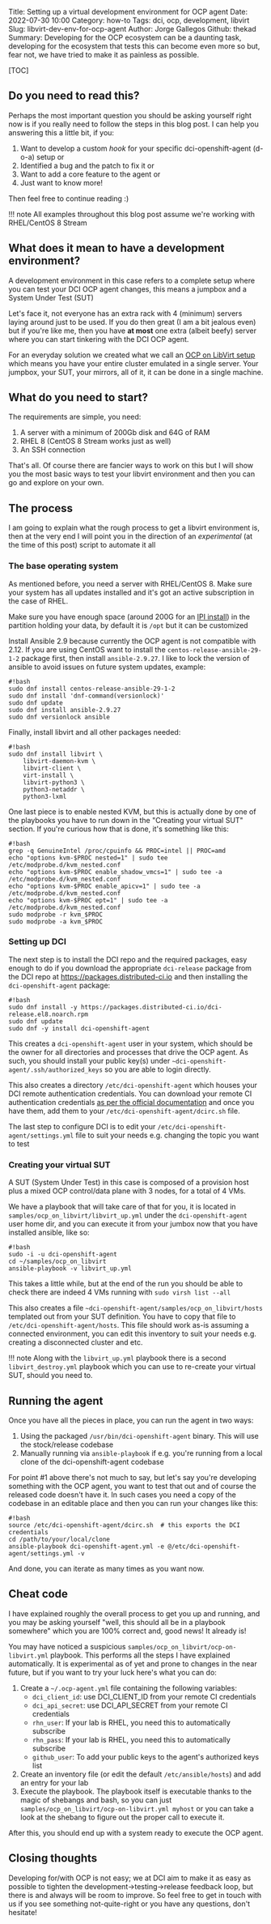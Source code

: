 Title: Setting up a virtual development environment for OCP agent
Date: 2022-07-30 10:00
Category: how-to
Tags: dci, ocp, development, libvirt
Slug: libvirt-dev-env-for-ocp-agent
Author: Jorge Gallegos
Github: thekad
Summary: Developing for the OCP ecosystem can be a daunting task, developing for the ecosystem that tests this can become even more so but, fear not, we have tried to make it as painless as possible.

[TOC]

## Do you need to read this?

Perhaps the most important question you should be asking yourself right now is
if you really need to follow the steps in this blog post. I can help you
answering this a little bit, if you:

1. Want to develop a custom _hook_ for your specific dci-openshift-agent
   (d-o-a) setup or
1. Identified a bug and the patch to fix it or
1. Want to add a core feature to the agent or
1. Just want to know more!

Then feel free to continue reading :)

!!! note
    All examples throughout this blog post assume we're working with
    RHEL/CentOS 8 Stream


## What does it mean to have a development environment?

A development environment in this case refers to a complete setup where you can
test your DCI OCP agent changes, this means a jumpbox and a System Under Test
(SUT)

Let's face it, not everyone has an extra rack with 4 (minimum) servers laying
around just to be used. If you do then great (I am a bit jealous even) but if
you're like me, then you have **at most** one extra (albeit beefy) server where
you can start tinkering with the DCI OCP agent.

For an everyday solution we created what we call an [OCP on LibVirt
setup](https://docs.distributed-ci.io/dci-openshift-agent/docs/ocp_on_libvirt/)
which means you have your entire cluster emulated in a single server. Your
jumpbox, your SUT, your mirrors, all of it, it can be done in a single machine.


## What do you need to start?

The requirements are simple, you need:

1. A server with a minimum of 200Gb disk and 64G of RAM
1. RHEL 8 (CentOS 8 Stream works just as well)
1. An SSH connection

That's all. Of course there are fancier ways to work on this but I will show
you the most basic ways to test your libvirt environment and then you can go
and explore on your own.


## The process

I am going to explain what the rough process to get a libvirt environment is,
then at the very end I will point you in the direction of an *experimental* (at
the time of this post) script to automate it all


### The base operating system

As mentioned before, you need a server with RHEL/CentOS 8. Make sure your
system has all updates installed and it's got an active subscription in the
case of RHEL.

Make sure you have enough space (around 200G for an [IPI
install](https://openshift-kni.github.io/baremetal-deploy/)) in the partition
holding your data, by default it is `/opt` but it can be customized

Install Ansible 2.9 because currently the OCP agent is not compatible with
2.12. If you are using CentOS want to install the
`centos-release-ansible-29-1-2` package first, then install `ansible-2.9.27`. I
like to lock the version of ansible to avoid issues on future system updates,
example:

    #!bash
    sudo dnf install centos-release-ansible-29-1-2
    sudo dnf install 'dnf-command(versionlock)'
    sudo dnf update
    sudo dnf install ansible-2.9.27
    sudo dnf versionlock ansible

Finally, install libvirt and all other packages needed:

    #!bash
    sudo dnf install libvirt \
        libvirt-daemon-kvm \
        libvirt-client \
        virt-install \
        libvirt-python3 \
        python3-netaddr \
        python3-lxml

One last piece is to enable nested KVM, but this is actually done by one of the
playbooks you have to run down in the "Creating your virtual SUT" section. If
you're curious how that is done, it's something like this:

    #!bash
    grep -q GenuineIntel /proc/cpuinfo && PROC=intel || PROC=amd
    echo "options kvm-$PROC nested=1" | sudo tee /etc/modprobe.d/kvm_nested.conf
    echo "options kvm-$PROC enable_shadow_vmcs=1" | sudo tee -a /etc/modprobe.d/kvm_nested.conf
    echo "options kvm-$PROC enable_apicv=1" | sudo tee -a /etc/modprobe.d/kvm_nested.conf
    echo "options kvm-$PROC ept=1" | sudo tee -a /etc/modprobe.d/kvm_nested.conf
    sudo modprobe -r kvm_$PROC
    sudo modprobe -a kvm_$PROC

### Setting up DCI

The next step is to install the DCI repo and the required packages, easy enough
to do if you download the appropriate `dci-release` package from the DCI repo at
<https://packages.distributed-ci.io> and then installing the
`dci-openshift-agent` package:

    #!bash
    sudo dnf install -y https://packages.distributed-ci.io/dci-release.el8.noarch.rpm
    sudo dnf update
    sudo dnf -y install dci-openshift-agent

This creates a `dci-openshift-agent` user in your system, which should be the
owner for all directories and processes that drive the OCP agent. As such, you
should install your public key(s) under
`~dci-openshift-agent/.ssh/authorized_keys` so you are able to login directly.

This also creates a directory `/etc/dci-openshift-agent` which houses your DCI
remote authentication credentials. You can download your remote CI
authentication credentials [as per the official
documentation](https://docs.distributed-ci.io/#remote-ci) and once you have
them, add them to your `/etc/dci-openshift-agent/dcirc.sh` file.

The last step to configure DCI is to edit your
`/etc/dci-openshift-agent/settings.yml` file to suit your needs e.g. changing
the topic you want to test


### Creating your virtual SUT

A SUT (System Under Test) in this case is composed of a provision host plus a
mixed OCP control/data plane with 3 nodes, for a total of 4 VMs.

We have a playbook that will take care of that for you, it is located in
`samples/ocp_on_libvirt/libvirt_up.yml` under the `dci-openshift-agent` user
home dir, and you can execute it from your jumbox now that you have installed
ansible, like so:

    #!bash
    sudo -i -u dci-openshift-agent
    cd ~/samples/ocp_on_libvirt
    ansible-playbook -v libvirt_up.yml

This takes a little while, but at the end of the run you should be able to
check there are indeed 4 VMs running with `sudo virsh list --all`

This also creates a file `~dci-openshift-agent/samples/ocp_on_libvirt/hosts`
templated out from your SUT definition. You have to copy that file to
`/etc/dci-openshift-agent/hosts`. This file should work as-is assuming a
connected environment, you can edit this inventory to suit your needs e.g.
creating a disconnected cluster and etc.

!!! note
    Along with the `libvirt_up.yml` playbook there is a second
    `libvirt_destroy.yml` playbook which you can use to re-create your virtual
    SUT, should you need to.


## Running the agent

Once you have all the pieces in place, you can run the agent in two ways:

1. Using the packaged `/usr/bin/dci-openshift-agent` binary. This will use the
   stock/release codebase
2. Manually running via `ansible-playbook` if e.g. you're running from a local
   clone of the dci-openshift-agent codebase

For point #1 above there's not much to say, but let's say you're developing
something with the OCP agent, you want to test that out and of course the
released code doesn't have it. In such cases you need a copy of the codebase in
an editable place and then you can run your changes like this:

    #!bash
    source /etc/dci-openshift-agent/dcirc.sh  # this exports the DCI credentials
    cd /path/to/your/local/clone
    ansible-playbook dci-openshift-agent.yml -e @/etc/dci-openshift-agent/settings.yml -v

And done, you can iterate as many times as you want now.


## Cheat code

I have explained roughly the overall process to get you up and running, and you
may be asking yourself "well, this should all be in a playbook somewhere" which
you are 100% correct and, good news! It already is!

You may have noticed a suspicious `samples/ocp_on_libvirt/ocp-on-libvirt.yml`
playbook. This performs all the steps I have explained automatically. It is
experimental as of yet and prone to changes in the near future, but if you want
to try your luck here's what you can do:

1. Create a `~/.ocp-agent.yml` file containing the following variables:
    * `dci_client_id`: use DCI_CLIENT_ID from your remote CI credentials
    * `dci_api_secret`: use DCI_API_SECRET from your remote CI credentials
    * `rhn_user`: If your lab is RHEL, you need this to automatically subscribe
    * `rhn_pass`: If your lab is RHEL, you need this to automatically subscribe
    * `github_user`: To add your public keys to the agent's authorized keys list
2. Create an inventory file (or edit the default `/etc/ansible/hosts`) and add
   an entry for your lab
3. Execute the playbook. The playbook itself is executable thanks to the magic
   of shebangs and bash, so you can just
   `samples/ocp_on_libvirt/ocp-on-libvirt.yml myhost` or you can take a look at
   the shebang to figure out the proper call to execute it.

After this, you should end up with a system ready to execute the OCP agent.


## Closing thoughts

Developing for/with OCP is not easy; we at DCI aim to make it as easy as
possible to tighten the development->testing->release feedback loop, but there
is and always will be room to improve. So feel free to get in touch with us if
you see something not-quite-right or you have any questions, don't hesitate!
